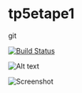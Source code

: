 # tp5etape1
git


[![Build Status](https://travis-ci.com/RadhwenSaidii/tp5etape1.svg?branch=main)](https://travis-ci.com/RadhwenSaidii/tp5etape1)


![Alt text](C:/Users/Radhwen/Desktop/Capture.png?raw=true "Capture")

![Screenshot](Capture.png)
